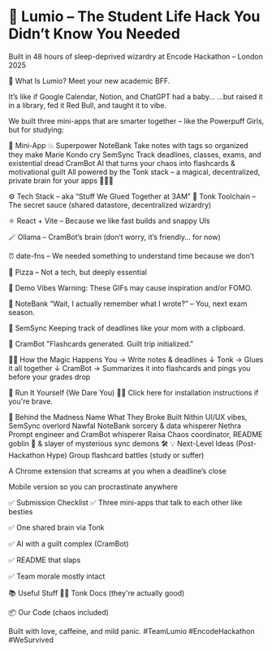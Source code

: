 # 🌟 Lumio – The Student Life Hack You Didn’t Know You Needed
Built in 48 hours of sleep-deprived wizardry at Encode Hackathon – London 2025

🧠 What Is Lumio?
Meet your new academic BFF.

It’s like if Google Calendar, Notion, and ChatGPT had a baby…
...but raised it in a library, fed it Red Bull, and taught it to vibe.

We built three mini-apps that are smarter together – like the Powerpuff Girls, but for studying:

🧩 Mini-App	💥 Superpower
NoteBank	Take notes with tags so organized they make Marie Kondo cry
SemSync	Track deadlines, classes, exams, and existential dread
CramBot	AI that turns your chaos into flashcards & motivational guilt
All powered by the Tonk stack – a magical, decentralized, private brain for your apps 🧙‍♂✨

⚙ Tech Stack – aka “Stuff We Glued Together at 3AM”
🧠 Tonk Toolchain – The secret sauce (shared datastore, decentralized wizardry)

⚛ React + Vite – Because we like fast builds and snappy UIs

🪄 Ollama – CramBot’s brain (don’t worry, it’s friendly… for now)

⏰ date-fns – We needed something to understand time because we don’t

🍕 Pizza – Not a tech, but deeply essential

🎥 Demo Vibes
Warning: These GIFs may cause inspiration and/or FOMO.

📝 NoteBank
“Wait, I actually remember what I wrote?” – You, next exam season.

📅 SemSync
Keeping track of deadlines like your mom with a clipboard.

🤖 CramBot
"Flashcards generated. Guilt trip initialized."

🕵‍♀ How the Magic Happens
You
→ Write notes & deadlines
↓
Tonk
→ Glues it all together
↓
CramBot
→ Summarizes it into flashcards and pings you before your grades drop

🧪 Run It Yourself (We Dare You)
👨‍💻 Click here for installation instructions if you're brave.

🧠 Behind the Madness
Name	What They Broke Built
Nithin	UI/UX vibes, SemSync overlord
Nawfal	NoteBank sorcery & data whisperer
Nethra	Prompt engineer and CramBot whisperer
Raisa	Chaos coordinator, README goblin 🧌 & slayer of mysterious sync demons 🛠
💡 Next-Level Ideas (Post-Hackathon Hype)
Group flashcard battles (study or suffer)

A Chrome extension that screams at you when a deadline’s close

Mobile version so you can procrastinate anywhere

✅ Submission Checklist
✅ Three mini-apps that talk to each other like besties

✅ One shared brain via Tonk

✅ AI with a guilt complex (CramBot)

✅ README that slaps

✅ Team morale mostly intact

📚 Useful Stuff
🧙‍♂ Tonk Docs (they're actually good)

📦 Our Code (chaos included)

Built with love, caffeine, and mild panic.
#TeamLumio #EncodeHackathon #WeSurvived

